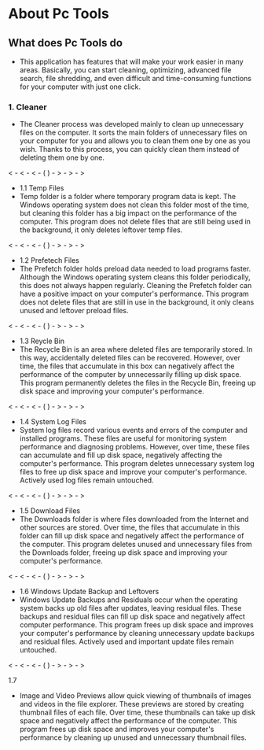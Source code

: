 # About Pc Tools

## What does Pc Tools do
- This application has features that will make your work easier in many areas. Basically, you can start cleaning, optimizing, advanced file search, file shredding, and even difficult and time-consuming functions for your computer with just one click.

### 1. Cleaner
- The Cleaner process was developed mainly to clean up unnecessary files on the computer. It sorts the main folders of unnecessary files on your computer for you and allows you to clean them one by one as you wish. Thanks to this process, you can quickly clean them instead of deleting them one by one.

< - < - < - ( ) - > - > - >

- 1.1 Temp Files
- Temp folder is a folder where temporary program data is kept. The Windows operating system does not clean this folder most of the time, but cleaning this folder has a big impact on the performance of the computer. This program does not delete files that are still being used in the background, it only deletes leftover temp files.

< - < - < - ( ) - > - > - >

- 1.2 Prefetech Files
- The Prefetch folder holds preload data needed to load programs faster. Although the Windows operating system cleans this folder periodically, this does not always happen regularly. Cleaning the Prefetch folder can have a positive impact on your computer's performance. This program does not delete files that are still in use in the background, it only cleans unused and leftover preload files.

< - < - < - ( ) - > - > - >

- 1.3 Reycle Bin
- The Recycle Bin is an area where deleted files are temporarily stored. In this way, accidentally deleted files can be recovered. However, over time, the files that accumulate in this box can negatively affect the performance of the computer by unnecessarily filling up disk space. This program permanently deletes the files in the Recycle Bin, freeing up disk space and improving your computer's performance.

< - < - < - ( ) - > - > - >

- 1.4 System Log Files
- System log files record various events and errors of the computer and installed programs. These files are useful for monitoring system performance and diagnosing problems. However, over time, these files can accumulate and fill up disk space, negatively affecting the computer's performance. This program deletes unnecessary system log files to free up disk space and improve your computer's performance. Actively used log files remain untouched.

< - < - < - ( ) - > - > - >

- 1.5 Download Files
- The Downloads folder is where files downloaded from the Internet and other sources are stored. Over time, the files that accumulate in this folder can fill up disk space and negatively affect the performance of the computer. This program deletes unused and unnecessary files from the Downloads folder, freeing up disk space and improving your computer's performance.

< - < - < - ( ) - > - > - >

- 1.6 Windows Update Backup and Leftovers
- Windows Update Backups and Residuals occur when the operating system backs up old files after updates, leaving residual files. These backups and residual files can fill up disk space and negatively affect computer performance. This program frees up disk space and improves your computer's performance by cleaning unnecessary update backups and residual files. Actively used and important update files remain untouched.

< - < - < - ( ) - > - > - >

1.7 
- Image and Video Previews allow quick viewing of thumbnails of images and videos in the file explorer. These previews are stored by creating thumbnail files of each file. Over time, these thumbnails can take up disk space and negatively affect the performance of the computer. This program frees up disk space and improves your computer's performance by cleaning up unused and unnecessary thumbnail files.
